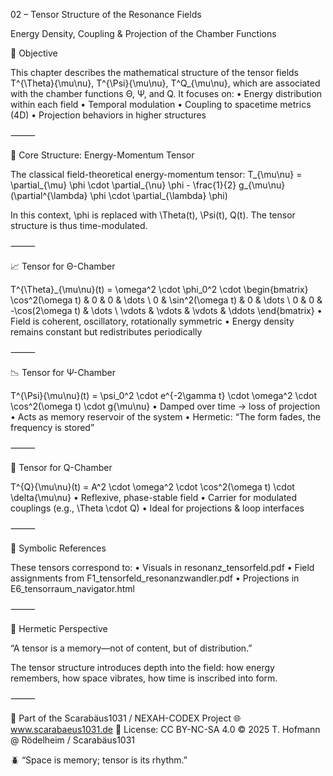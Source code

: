 02 – Tensor Structure of the Resonance Fields

Energy Density, Coupling & Projection of the Chamber Functions

🔲 Objective

This chapter describes the mathematical structure of the tensor fields T^{\Theta}{\mu\nu}, T^{\Psi}{\mu\nu}, T^Q_{\mu\nu}, which are associated with the chamber functions Θ, Ψ, and Q. It focuses on:
	•	Energy distribution within each field
	•	Temporal modulation
	•	Coupling to spacetime metrics (4D)
	•	Projection behaviors in higher structures

⸻

🧮 Core Structure: Energy-Momentum Tensor

The classical field-theoretical energy-momentum tensor:
T_{\mu\nu} = \partial_{\mu} \phi \cdot \partial_{\nu} \phi - \frac{1}{2} g_{\mu\nu} (\partial^{\lambda} \phi \cdot \partial_{\lambda} \phi)

In this context, \phi is replaced with \Theta(t), \Psi(t), Q(t). The tensor structure is thus time-modulated.

⸻

📈 Tensor for Θ-Chamber

T^{\Theta}_{\mu\nu}(t) = \omega^2 \cdot \phi_0^2 \cdot \begin{bmatrix}
\cos^2(\omega t) & 0 & 0 & \dots \\
0 & \sin^2(\omega t) & 0 & \dots \\
0 & 0 & -\cos(2\omega t) & \dots \\
\vdots & \vdots & \vdots & \ddots
\end{bmatrix}
	•	Field is coherent, oscillatory, rotationally symmetric
	•	Energy density remains constant but redistributes periodically

⸻

📉 Tensor for Ψ-Chamber

T^{\Psi}{\mu\nu}(t) = \psi_0^2 \cdot e^{-2\gamma t} \cdot \omega^2 \cdot \cos^2(\omega t) \cdot g{\mu\nu}
	•	Damped over time → loss of projection
	•	Acts as memory reservoir of the system
	•	Hermetic: “The form fades, the frequency is stored”

⸻

📡 Tensor for Q-Chamber

T^{Q}{\mu\nu}(t) = A^2 \cdot \omega^2 \cdot \cos^2(\omega t) \cdot \delta{\mu\nu}
	•	Reflexive, phase-stable field
	•	Carrier for modulated couplings (e.g., \Theta \cdot Q)
	•	Ideal for projections & loop interfaces

⸻

🔗 Symbolic References

These tensors correspond to:
	•	Visuals in resonanz_tensorfeld.pdf
	•	Field assignments from F1_tensorfeld_resonanzwandler.pdf
	•	Projections in E6_tensorraum_navigator.html

⸻

🧠 Hermetic Perspective

“A tensor is a memory—not of content, but of distribution.”

The tensor structure introduces depth into the field: how energy remembers, how space vibrates, how time is inscribed into form.

⸻

📐 Part of the Scarabäus1031 / NEXAH-CODEX Project
🌐 www.scarabaeus1031.de
📄 License: CC BY-NC-SA 4.0
© 2025 T. Hofmann @ Rödelheim / Scarabäus1031

🪲 “Space is memory; tensor is its rhythm.”
